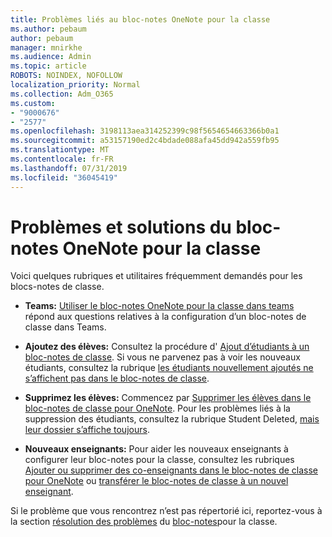 ```yaml
---
title: Problèmes liés au bloc-notes OneNote pour la classe
ms.author: pebaum
author: pebaum
manager: mnirkhe
ms.audience: Admin
ms.topic: article
ROBOTS: NOINDEX, NOFOLLOW
localization_priority: Normal
ms.collection: Adm_O365
ms.custom:
- "9000676"
- "2577"
ms.openlocfilehash: 3198113aea314252399c98f5654654663366b0a1
ms.sourcegitcommit: a53157190ed2c4bdade088afa45dd942a559fb95
ms.translationtype: MT
ms.contentlocale: fr-FR
ms.lasthandoff: 07/31/2019
ms.locfileid: "36045419"
---
```

# <a name="onenote-class-notebook-issues-and-resolutions"></a>Problèmes et solutions du bloc-notes OneNote pour la classe

Voici quelques rubriques et utilitaires fréquemment demandés pour les blocs-notes de classe.

- **Teams:** [Utiliser le bloc-notes OneNote pour la classe dans teams](https://support.office.com/article/bd77f11f-27cd-4d41-bfbd-2b11799f1440) répond aux questions relatives à la configuration d’un bloc-notes de classe dans Teams.

- **Ajoutez des élèves:** Consultez la procédure d' [Ajout d’étudiants à un bloc-notes de classe](https://support.office.com/article/149882af-506a-4689-9fee-39309b97aae8). Si vous ne parvenez pas à voir les nouveaux étudiants, consultez la rubrique [les étudiants nouvellement ajoutés ne s’affichent pas dans le bloc-notes de classe](https://support.office.com/article/4da02c45-b435-4af1-921b-51b8ee40e1c9).

- **Supprimez les élèves:** Commencez par [Supprimer les élèves dans le bloc-notes de classe pour OneNote](https://support.office.com/article/86dcf019-408f-4de8-8055-eb61f1578c3c). Pour les problèmes liés à la suppression des étudiants, consultez la rubrique Student Deleted, [mais leur dossier s’affiche toujours](https://support.office.com/article/0ed81eaa-c14a-436f-bb6f-ce95f130cc71).

- **Nouveaux enseignants:** Pour aider les nouveaux enseignants à configurer leur bloc-notes pour la classe, consultez les rubriques [Ajouter ou supprimer des co-enseignants dans le bloc-notes de classe pour OneNote](https://support.office.com/en-us/article/fdcb870b-49a7-4a14-9ea6-d817f88026f8) ou [transférer le bloc-notes de classe à un nouvel enseignant](https://support.office.com/article/84ef5d4a-0eec-4d5b-bc22-1317bc3b9027).

Si le problème que vous rencontrez n’est pas répertorié ici, reportez-vous à la section [résolution des problèmes](https://support.office.com/article/class-notebook-ee70aff9-52e8-449f-be6a-7cbc1d65eaea#ID0EAABAAA=Manage&ID0EABAAA=Troubleshoot) du [bloc-notes](https://support.office.com/article/class-notebook-ee70aff9-52e8-449f-be6a-7cbc1d65eaea)pour la classe. 


